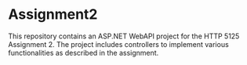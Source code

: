 # Assignment2
This repository contains an ASP.NET WebAPI project for the HTTP 5125 Assignment 2. The project includes controllers to implement various functionalities as described in the assignment.
